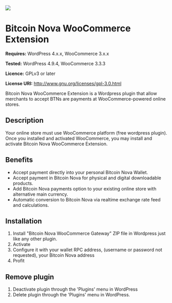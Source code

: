 <img src="http://pool.bitcoinn.biz/bitcoin-nova.png">

# Bitcoin Nova WooCommerce Extension

**Requires:** WordPress 4.x.x, WooCommerce 3.x.x

**Tested:** WordPress 4.9.4, WooCommerce 3.3.3

**Licence:** GPLv3 or later

**License URI:** http://www.gnu.org/licenses/gpl-3.0.html
 
Bitcoin Nova WooCommerce Extension is a Wordpress plugin that allow merchants to accept BTNs are payments at WooCommerce-powered online stores.

## Description

Your online store must use WooCommerce platform (free wordpress plugin).
Once you installed and activated WooCommerce, you may install and activate Bitcoin Nova WooCommerce Extension.

## Benefits 

* Accept payment directly into your personal Bitcoin Nova Wallet.
* Accept payment in Bitcoin Nova for physical and digital downloadable products.
* Add Bitcoin Nova payments option to your existing online store with alternative main currency.
* Automatic conversion to Bitcoin Nova via realtime exchange rate feed and calculations.

## Installation

1. Install "Bitcoin Nova WooCommerce Gateway" ZIP file in Wordpress just like any other plugin.
2. Activate
3. Configure it with your wallet RPC address, (username or password not requested), your Bitcoin Nova address 
4. Profit

## Remove plugin

1. Deactivate plugin through the 'Plugins' menu in WordPress
2. Delete plugin through the 'Plugins' menu in WordPress.

